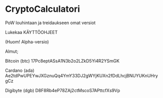 # CryptoCalculatori

PoW louhintaan ja treidaukseen omat versiot

Lukekaa KÄYTTÖOHJEET

(Huom! Alpha-versio)


Almut;

Bitcoin (btc)
17Pc8eptASsA1N3b2o2LZkD5Yi4R2YSmGK

Cardano (ada)
Ae2tdPwUPEYwJXGznuQq4YmY33DJ2gWYjKUXn2fDdLhcjBNUYUKnUHrygCz

Digibyte (dgb)
D8F8Rb4eP78ZAj2ctMscoS7APttcfXs9Vp
